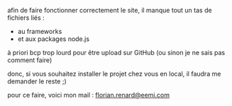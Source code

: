 afin de faire fonctionner correctement le site, il manque tout un tas de fichiers liés : 

- au frameworks
- et aux packages node.js

à priori bcp trop lourd pour être upload sur GitHub (ou sinon je ne sais pas comment faire)

donc, si vous souhaitez installer le projet chez vous en local, il faudra me demander le reste ;)

pour ce faire, voici mon mail : florian.renard@eemi.com